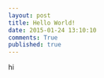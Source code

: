```yaml
---
layout: post
title: Hello World!
date: 2015-01-24 13:10:10
comments: True
published: true
---
```

 hi
